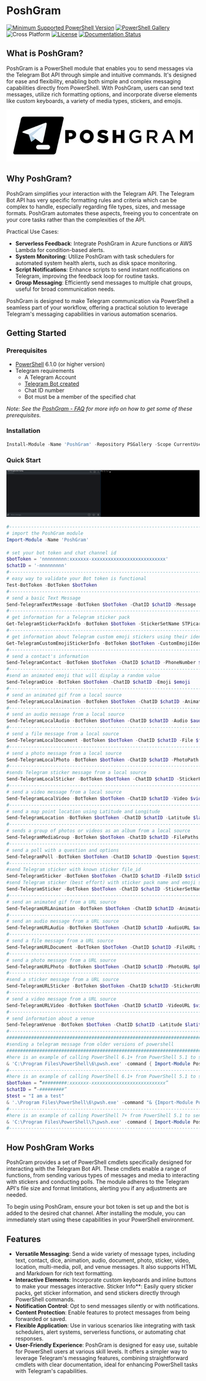 # PoshGram

[![Minimum Supported PowerShell Version](https://img.shields.io/badge/PowerShell-6.1+-blue.svg)](https://github.com/PowerShell/PowerShell) [![PowerShell Gallery][psgallery-img]][psgallery-site] ![Cross Platform](https://img.shields.io/badge/platform-windows%20%7C%20macos%20%7C%20linux-lightgrey) [![License][license-badge]](LICENSE) [![Documentation Status](https://readthedocs.org/projects/poshgram/badge/?version=latest)](https://poshgram.readthedocs.io/en/latest/?badge=latest)

[psgallery-img]:   https://img.shields.io/powershellgallery/dt/PoshGram.svg
[psgallery-site]:  https://www.powershellgallery.com/packages/PoshGram
[psgallery-v1]:    https://www.powershellgallery.com/packages/PoshGram
[license-badge]:   https://img.shields.io/github/license/techthoughts2/PoshGram

## What is PoshGram?

PoshGram is a PowerShell module that enables you to send messages via the Telegram Bot API through simple and intuitive commands. It's designed for ease and flexibility, enabling both simple and complex messaging capabilities directly from PowerShell. With PoshGram, users can send text messages, utilize rich formatting options, and incorporate diverse elements like custom keyboards, a variety of media types, stickers, and emojis.

<p align="center">
    <img src="assets/PoshGram.png" alt="PoshGram Logo" >
</p>

## Why PoshGram?

PoshGram simplifies your interaction with the Telegram API. The Telegram Bot API has very specific formatting rules and criteria which can be complex to handle, especially regarding file types, sizes, and message formats. PoshGram automates these aspects, freeing you to concentrate on your core tasks rather than the complexities of the API.

Practical Use Cases:

- **Serverless Feedback**: Integrate PoshGram in Azure functions or AWS Lambda for condition-based alerts.
- **System Monitoring**: Utilize PoshGram with task schedulers for automated system health alerts, such as disk space monitoring.
- **Script Notifications**: Enhance scripts to send instant notifications on Telegram, improving the feedback loop for routine tasks.
- **Group Messaging**: Efficiently send messages to multiple chat groups, useful for broad communication needs.

PoshGram is designed to make Telegram communication via PowerShell a seamless part of your workflow, offering a practical solution to leverage Telegram's messaging capabilities in various automation scenarios.

## Getting Started

### Prerequisites

- [PowerShell](https://github.com/PowerShell/PowerShell) 6.1.0 (or higher version)
- Telegram requirements
    - A Telegram Account
    - [Telegram Bot created](https://core.telegram.org/bots#how-do-i-create-a-bot)
    - Chat ID number
    - Bot must be a member of the specified chat

*Note: See the [PoshGram - FAQ](PoshGram-FAQ.md) for more info on how to get some of these prerequisites.*

### Installation

```powershell
Install-Module -Name 'PoshGram' -Repository PSGallery -Scope CurrentUser
```

### Quick Start

![PoshGram Gif Demo](assets/PoshGram.gif "PoshGram in action")

```powershell
#------------------------------------------------------------------------------------------------
# import the PoshGram module
Import-Module -Name 'PoshGram'

# set your bot token and chat channel id
$botToken = 'nnnnnnnnn:xxxxxxx-xxxxxxxxxxxxxxxxxxxxxxxxxxx'
$chatID = '-nnnnnnnnn'
#------------------------------------------------------------------------------------------------
# easy way to validate your Bot token is functional
Test-BotToken -BotToken $botToken
#------------------------------------------------------------------------------------------------
# send a basic Text Message
Send-TelegramTextMessage -BotToken $botToken -ChatID $chatID -Message 'Hello'
#------------------------------------------------------------------------------------------------
# get information for a Telegram sticker pack
Get-TelegramStickerPackInfo -BotToken $botToken -StickerSetName STPicard
#------------------------------------------------------------------------------------------------
# get information about Telegram custom emoji stickers using their identifiers (experimental)
Get-TelegramCustomEmojiStickerInfo -BotToken $botToken -CustomEmojiIdentifier 5404870433939922908
#------------------------------------------------------------------------------------------------
# send a contact's information
Send-TelegramContact -BotToken $botToken -ChatID $chatID -PhoneNumber $phone -FirstName $firstName
#------------------------------------------------------------------------------------------------
#send an animated emoji that will display a random value
Send-TelegramDice -BotToken $botToken -ChatID $chatID -Emoji $emoji
#------------------------------------------------------------------------------------------------
# send an animated gif from a local source
Send-TelegramLocalAnimation -BotToken $botToken -ChatID $chatID -AnimationPath $animation
#------------------------------------------------------------------------------------------------
# send an audio message from a local source
Send-TelegramLocalAudio -BotToken $botToken -ChatID $chatID -Audio $audio
#------------------------------------------------------------------------------------------------
# send a file message from a local source
Send-TelegramLocalDocument -BotToken $botToken -ChatID $chatID -File $file
#------------------------------------------------------------------------------------------------
# send a photo message from a local source
Send-TelegramLocalPhoto -BotToken $botToken -ChatID $chatID -PhotoPath $photo
#------------------------------------------------------------------------------------------------
#sends Telegram sticker message from a local source
Send-TelegramLocalSticker -BotToken $botToken -ChatID $chatID -StickerPath $sticker
#------------------------------------------------------------------------------------------------
# send a video message from a local source
Send-TelegramLocalVideo -BotToken $botToken -ChatID $chatID -Video $video
#------------------------------------------------------------------------------------------------
# send a map point location using Latitude and Longitude
Send-TelegramLocation -BotToken $botToken -ChatID $chatID -Latitude $latitude -Longitude $longitude
#------------------------------------------------------------------------------------------------
# sends a group of photos or videos as an album from a local source
Send-TelegramMediaGroup -BotToken $botToken -ChatID $chatID -FilePaths (Get-ChildItem C:\PhotoGroup | Select-Object -ExpandProperty FullName)
#------------------------------------------------------------------------------------------------
# send a poll with a question and options
Send-TelegramPoll -BotToken $botToken -ChatID $chatID -Question $question -Options $opt
#------------------------------------------------------------------------------------------------
#send Telegram sticker with known sticker file_id
Send-TelegramSticker -BotToken $botToken -ChatID $chatID -FileID $sticker
#send Telegram sticker (best effort) with sticker pack name and emoji shortcode
Send-TelegramSticker -BotToken $botToken -ChatID $chatID -StickerSetName STPicard -Shortcode ':slightly_smiling_face:'
#------------------------------------------------------------------------------------------------
# send an animated gif from a URL source
Send-TelegramURLAnimation -BotToken $botToken -ChatID $chatID -AnimationURL $animationURL
#------------------------------------------------------------------------------------------------
# send an audio message from a URL source
Send-TelegramURLAudio -BotToken $botToken -ChatID $chatID -AudioURL $audioURL
#------------------------------------------------------------------------------------------------
# send a file message from a URL source
Send-TelegramURLDocument -BotToken $botToken -ChatID $chatID -FileURL $fileURL
#------------------------------------------------------------------------------------------------
# send a photo message from a URL source
Send-TelegramURLPhoto -BotToken $botToken -ChatID $chatID -PhotoURL $photoURL
#------------------------------------------------------------------------------------------------
#send a sticker message from a URL source
Send-TelegramURLSticker -BotToken $botToken -ChatID $chatID -StickerURL $stickerURL
#------------------------------------------------------------------------------------------------
# send a video message from a URL source
Send-TelegramURLVideo -BotToken $botToken -ChatID $chatID -VideoURL $videoURL
#------------------------------------------------------------------------------------------------
# send information about a venue
Send-TelegramVenue -BotToken $botToken -ChatID $chatID -Latitude $latitude -Longitude $longitude -Title $title -Address $address
#------------------------------------------------------------------------------------------------
###########################################################################
#sending a telegram message from older versions of powershell
###########################################################################
#here is an example of calling PowerShell 6.1+ from PowerShell 5.1 to send a Telegram message with PoshGram
& 'C:\Program Files\PowerShell\6\pwsh.exe' -command { Import-Module PoshGram;$botToken = '#########:xxxxxxx-xxxxxxxxxxxxxxxxxxxxxxxxxxx';$chatID = '-nnnnnnnnn';Send-TelegramTextMessage -BotToken $botToken -ChatID $chatID -Message "Test from 5.1 calling 6.1+ to send Telegram Message via PoshGram" }
#--------------------------------------------------------------------------
#here is an example of calling PowerShell 6.1+ from PowerShell 5.1 to send a Telegram message with PoshGram using dynamic variables in the message
$botToken = “#########:xxxxxxx-xxxxxxxxxxxxxxxxxxxxxxxxxxx”
$chatID = “-#########”
$test = "I am a test"
& '.\Program Files\PowerShell\6\pwsh.exe' -command "& {Import-Module PoshGram;Send-TelegramTextMessage -BotToken $botToken -ChatID $chatID -Message '$test';}"
#--------------------------------------------------------------------------
#here is an example of calling PowerShell 7+ from PowerShell 5.1 to send a Telegram message with PoshGram
& 'C:\Program Files\PowerShell\7\pwsh.exe' -command { Import-Module PoshGram;$botToken = '#########:xxxxxxx-xxxxxxxxxxxxxxxxxxxxxxxxxxx';$chatID = '-nnnnnnnnn';Send-TelegramTextMessage -BotToken $botToken -ChatID $chatID -Message "Test from 5.1 calling 7+ to send Telegram Message via PoshGram" }
#--------------------------------------------------------------------------
```

## How PoshGram Works

PoshGram provides a set of PowerShell cmdlets specifically designed for interacting with the Telegram Bot API. These cmdlets enable a range of functions, from sending various types of messages and media to interacting with stickers and conducting polls. The module adheres to the Telegram API's file size and format limitations, alerting you if any adjustments are needed.

To begin using PoshGram, ensure your bot token is set up and the bot is added to the desired chat channel. After installing the module, you can immediately start using these capabilities in your PowerShell environment.

## Features

- **Versatile Messaging**: Send a wide variety of message types, including text, contact, dice, animation, audio, document, photo, sticker, video, location, multi-media, poll, and venue messages. It also supports HTML and Markdown for rich text formatting.
- **Interactive Elements**: Incorporate custom keyboards and inline buttons to make your messages interactive.
Sticker Info**: Easily query sticker packs, get sticker information, and send stickers directly through PowerShell commands.
- **Notification Control**: Opt to send messages silently or with notifications.
- **Content Protection**: Enable features to protect messages from being forwarded or saved.
- **Flexible Application**: Use in various scenarios like integrating with task schedulers, alert systems, serverless functions, or automating chat responses.
- **User-Friendly Experience**: PoshGram is designed for easy use, suitable for PowerShell users at various skill levels. It offers a simpler way to leverage Telegram's messaging features, combining straightforward cmdlets with clear documentation, ideal for enhancing PowerShell tasks with Telegram's capabilities.
